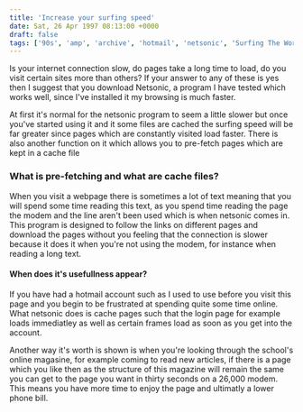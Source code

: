 ```yaml
---
title: 'Increase your surfing speed'
date: Sat, 26 Apr 1997 08:13:00 +0000
draft: false
tags: ['90s', 'amp', 'archive', 'hotmail', 'netsonic', 'Surfing The World Wide Waves']
---
```


Is your internet connection slow, do pages take a long time to load, do you visit certain sites more than others? If your answer to any of these is yes then I suggest that you download Netsonic, a program I have tested which works well, since I've installed it my browsing is much faster.

At first it's normal for the netsonic program to seem a little slower but once you've started using it and it some files are cached the surfing speed will be far greater since pages which are constantly visited load faster. There is also another function on it which allows you to pre-fetch pages which are kept in a cache file

### What is pre-fetching and what are cache files?

When you visit a webpage there is sometimes a lot of text meaning that you will spend some time reading this text, as you spend time reading the page the modem and the line aren't been used which is when netsonic comes in. This program is designed to follow the links on different pages and download the pages without you feeling that the connection is slower because it does it when you're not using the modem, for instance when reading a long text.

#### When does it's usefullness appear?

If you have had a hotmail account such as I used to use before you visit this page and you begin to be frustrated at spending quite some time online. What netsonic does is cache pages such that the login page for example loads immediatley as well as certain frames load as soon as you get into the account.

Another way it's worth is shown is when you're looking through the school's online magasine, for example coming to read new articles, if there is a page which you like then as the structure of this magazine will remain the same you can get to the page you want in thirty seconds on a 26,000 modem. This means you have more time to enjoy the page and ultimatly a lower phone bill.
